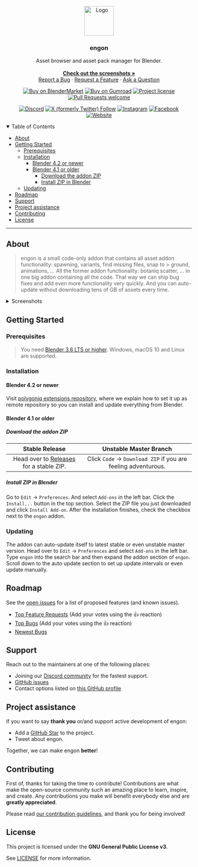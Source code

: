 <div align="center">
  <a href="https://github.com/polygoniq/engon">
    <img src="docs/images/logo.svg" alt="Logo" width="80" height="80"/>
  </a>

  <h3 align="center">engon</h3>

  Asset browser and asset pack manager for Blender.
  <br />
  <br />
  <a href="#about"><strong>Check out the screenshots »</strong></a>
  <br />
  <a href="https://github.com/polygoniq/engon/issues/new?assignees=&labels=bug&template=01_BUG_REPORT.md&title=bug%3A+">Report a Bug</a>
  ·
  <a href="https://github.com/polygoniq/engon/issues/new?assignees=&labels=enhancement&template=02_FEATURE_REQUEST.md&title=feat%3A+">Request a Feature</a>
  ·
  <a href="https://github.com/polygoniq/engon/issues/new?assignees=&labels=question&template=04_SUPPORT_QUESTION.md&title=support%3A+">Ask a Question</a>
  <br />

  [![Buy on BlenderMarket](https://img.shields.io/badge/Buy_on-BlenderMarket-orange?style=flat)](https://blendermarket.com/products/engon?ref=673)
  [![Buy on Gumroad](https://img.shields.io/badge/Buy_on-Gumroad-blue?style=flat&color=%23fb80e8)](https://polygoniq.gumroad.com/l/engon/)
  [![Project license](https://img.shields.io/github/license/polygoniq/engon.svg?style=flat)](LICENSE)
  [![Pull Requests welcome](https://img.shields.io/badge/PRs-welcome-ff69b4.svg?style=flat)](https://github.com/polygoniq/engon/issues?q=is%3Aissue+is%3Aopen+label%3A%22help+wanted%22)

  [![Discord](https://img.shields.io/discord/742363791643115531?style=flat&logo=discord&color=%237785cc&label=Chat)](https://polygoniq.com/discord/)
  [![X (formerly Twitter) Follow](https://img.shields.io/badge/Follow-@polygoniq-black?style=flat&logo=x)](https://x.com/polygoniq/)
  [![Instagram](https://img.shields.io/badge/Follow-polygoniq.xyz-black?style=flat&logo=instagram&color=%238a3ab9)](https://www.instagram.com/polygoniq.xyz/)
  [![Facebook](https://img.shields.io/badge/Follow-polygoniq-black?style=flat&logo=facebook&color=%231877f2)](https://www.facebook.com/polygoniq/)
  [![Website](https://img.shields.io/badge/Visit-polygoniq.com-black?style=flat&logo=web&color=%23223DF0)](https://polygoniq.com/)
</div>

<details open="open">
<summary>Table of Contents</summary>

- [About](#about)
- [Getting Started](#getting-started)
  - [Prerequisites](#prerequisites)
  - [Installation](#installation)
    - [Blender 4.2 or newer](#blender-42-or-newer)
    - [Blender 4.1 or older](#blender-41-or-older)
      - [Download the addon ZIP](#download-the-addon-zip)
      - [Install ZIP in Blender](#install-zip-in-blender)
  - [Updating](#updating)
- [Roadmap](#roadmap)
- [Support](#support)
- [Project assistance](#project-assistance)
- [Contributing](#contributing)
- [License](#license)

</details>

---

## About

> engon is a small code-only addon that contains all asset addon functionality: spawning, variants,
> find missing files, snap to > ground, animations, ... All the former addon functionality: botaniq
> scatter, ... in one big addon containing all the code. That way we can ship bug fixes and add
> even more functionality very quickly. And you can auto-update without downloading tens of GB of
> assets every time.

<details>
<summary>Screenshots</summary>
<br>

|                             Addon Panel                                      |                            Asset Browser                                     |
| :--------------------------------------------------------------------------: | :--------------------------------------------------------------------------: |
| <img src="docs/images/ui_overview.png" title="Addon Panel" width="100%"/>     | <img src="docs/images/browser.jpg" title="Asset Browser" width="100%"/>       |


</details>

## Getting Started

### Prerequisites

> You need [Blender 3.6 LTS or higher](https://blender.org). Windows, macOS 10 and Linux are
> supported.

### Installation

#### Blender 4.2 or newer
Visit [polygoniq extensions repository](https://extensions.polygoniq.com), where we explain
how to set it up as remote repository so you can install and update everything from Blender.

#### Blender 4.1 or older
##### Download the addon ZIP

|                          Stable Release                                                  |                         Unstable Master Branch                   |
| :--------------------------------------------------------------------------------------: | :--------------------------------------------------------------: |
| Head over to [Releases](https://github.com/polygoniq/engon/releases) for a stable ZIP.   | Click `Code` -> `Download ZIP` if you are feeling adventurous.   |

##### Install ZIP in Blender

Go to `Edit` -> `Preferences`. And select `Add-ons` in the left bar. Click the `Install...` button
in the top section. Select the ZIP file you just downloaded and click `Install Add-on`. After the
installation finishes, check the checkbox next to the `engon` addon.

### Updating

The addon can auto-update itself to latest stable or even unstable master version. Head over to
`Edit` -> `Preferences` and select `Add-ons` in the left bar. Type `engon` into the search bar
and then expand the addon section of `engon`. Scroll down to the auto update section to set up
update intervals or even update manually.

## Roadmap

See the [open issues](https://github.com/polygoniq/engon/issues) for a list of proposed features (and known issues).

- [Top Feature Requests](https://github.com/polygoniq/engon/issues?q=label%3Aenhancement+is%3Aopen+sort%3Areactions-%2B1-desc) (Add your votes using the 👍 reaction)
- [Top Bugs](https://github.com/polygoniq/engon/issues?q=is%3Aissue+is%3Aopen+label%3Abug+sort%3Areactions-%2B1-desc) (Add your votes using the 👍 reaction)
- [Newest Bugs](https://github.com/polygoniq/engon/issues?q=is%3Aopen+is%3Aissue+label%3Abug)

## Support

Reach out to the maintainers at one of the following places:

- Joining our [Discord community](https://polygoniq.com/discord/) for the fastest support.
- [GitHub issues](https://github.com/polygoniq/engon/issues/new?assignees=&labels=question&template=04_SUPPORT_QUESTION.md&title=support%3A+)
- Contact options listed on [this GitHub profile](https://github.com/polygoniq)

## Project assistance

If you want to say **thank you** or/and support active development of engon:

- Add a [GitHub Star](https://github.com/polygoniq/engon) to the project.
- Tweet about engon.

Together, we can make engon **better**!

## Contributing

First of, thanks for taking the time to contribute! Contributions are what make the open-source
community such an amazing place to learn, inspire, and create. Any contributions you make will
benefit everybody else and are **greatly appreciated**.

Please read [our contribution guidelines](docs/CONTRIBUTING.md), and thank you for being involved!

## License

This project is licensed under the **GNU General Public License v3**.

See [LICENSE](LICENSE) for more information.